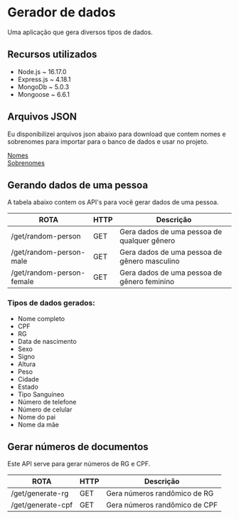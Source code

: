 <h1>Gerador de dados</h1>

<p>Uma aplicação que gera diversos tipos de dados.</p>

<h2>Recursos utilizados</h2>
<ul>
    <li>Node.js ~ 16.17.0</li>
    <li>Express.js ~ 4.18.1</li>
    <li>MongoDb ~ 5.0.3</li>
    <li>Mongoose ~ 6.6.1</li>
</ul>

<h2>Arquivos JSON</h2>
<p>Eu disponibilizei arquivos json abaixo para download que contem nomes e sobrenomes para importar para o banco de dados e usar no projeto.</p>
<a href="https://drive.google.com/file/d/1JpGLoUeSRLlftv042q0PduNKzGSG2SIm/view?usp=sharing">Nomes</a>
<br>
<a href="https://drive.google.com/file/d/1FmqgMA9CEFfyKxkBzmfF4JYQhrZnoBrF/view?usp=sharing">Sobrenomes</a>

<h2>Gerando dados de uma pessoa</h2>
<p>A tabela abaixo contem os API's para você gerar dados de uma pessoa.</p>
<table>
    <thead>
        <tr>
            <th>ROTA</th>
            <th>HTTP</th>
            <th>Descrição</th>
        </tr>
    </thead>
    <tbody>
    <tr>
        <td>/get/random-person</td>
        <td>GET</td>
        <td>Gera dados de uma pessoa de qualquer gênero</td>
    </tr>
    <tr>
        <td>/get/random-person-male</td>
        <td>GET</td>
        <td>Gera dados de uma pessoa de gênero masculino</td>
    </tr>
    <tr>
        <td>/get/random-person-female</td>
        <td>GET</td>
        <td>Gera dados de uma pessoa de gênero feminino</td>
    </tr>
    </tbody>
</table>

<h3>Tipos de dados gerados:</h3>
<ul>
    <li>Nome completo</li>
    <li>CPF</li>
    <li>RG</li>
    <li>Data de nascimento</li>
    <li>Sexo</li>
    <li>Signo</li>
    <li>Altura</li>
    <li>Peso</li>
    <li>Cidade</li>
    <li>Estado</li>
    <li>Tipo Sanguíneo</li>
    <li>Número de telefone</li>
    <li>Número de celular</li>
    <li>Nome do pai</li>
    <li>Nome da mãe</li>
</ul>

<h2>Gerar números de documentos</h2>
<p>Este API serve para gerar números de RG e CPF.</p>
<table>
    <thead>
        <tr>
            <th>ROTA</th>
            <th>HTTP</th>
            <th>Descrição</th>
        </tr>
    </thead>
    <tbody>
    <tr>
        <td>/get/generate-rg</td>
        <td>GET</td>
        <td>Gera números randômico de RG</td>
    </tr>
     <tr>
        <td>/get/generate-cpf</td>
        <td>GET</td>
        <td>Gera números randômico de CPF</td>
    </tr>
    </tbody>
</table>